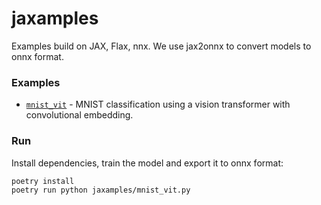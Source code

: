 # jaxamples
Examples build on JAX, Flax, nnx. We use jax2onnx to convert models to onnx format.

### **Examples**
* [`mnist_vit`](https://netron.app/?url=https://enpasos.github.io/jaxamples/mnist_vit_model.onnx) - MNIST classification using a vision transformer with convolutional embedding. 

### **Run**
Install dependencies, train the model and export it to onnx format:
```  
poetry install
poetry run python jaxamples/mnist_vit.py
``` 
